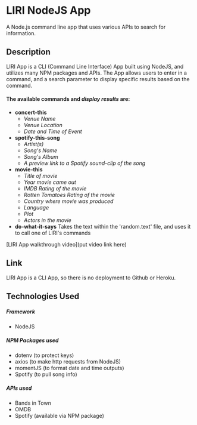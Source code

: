# LIRI NodeJS App
A Node.js command line app that uses various APIs to search for information.


## Description 

LIRI App is a CLI (Command Line Interface) App built using NodeJS, and utilizes many NPM packages and APIs. The App allows users to enter in a command, and a search parameter to display specific results based on the command.

#### The available **commands** and *display results* are:
- **concert-this**
    - *Venue Name*
    - *Venue Location*
    - *Date and Time of Event*
- **spotify-this-song**
    - *Artist(s)*
    - *Song's Name*
    - *Song's Album*
    - *A preview link to a Spotify sound-clip of the song*
- **movie-this**
    - *Title of movie*
    - *Year movie came out*
    - *IMDB Rating of the movie*
    - *Rotten Tomatoes Rating of the movie*
    - *Country where movie was produced*
    - *Language*
    - *Plot*
    - *Actors in the movie*
- **do-what-it-says**
    Takes the text within the 'random.text' file, and uses it to call one of LIRI's commands

[LIRI App walkthrough video](put video link here)

## Link
 LIRI App is a CLI App, so there is no deployment to Github or Heroku.

## Technologies Used

##### Framework
  - NodeJS

##### NPM Packages used
  - dotenv (to protect keys)
  - axios (to make http requests from NodeJS)
  - momentJS (to format date and time outputs)
  - Spotify (to pull song info)

##### APIs used
  - Bands in Town
  - OMDB
  - Spotify (available via NPM package)


